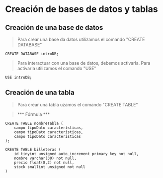 # Creación de bases de datos y tablas

## Creación de una base de datos 

> Para crear una base da datos utilizamos 
> el comando "CREATE DATABASE" 

    CREATE DATABASE introDB;  

> Para interactuar con una base de datos, debemos activarla. 
> Para activarla utilizamos el comando "USE"  

    USE introDB;  

## Creación de una tabla  

> Para crear una tabla uzamos el comando "CREATE TABLE"

> *** Fórmula *** 

    CREATE TABLE nombreTabla (  
        campo tipoDato características,
        campo tipoDato características,
        campo tipoDato características
    );  

    CREATE TABLE billeteras (
        id tinyint unsigned auto_increment primary key not null,  
        nombre varchar(30) not null,  
        precio float(8,2) not null,  
        stock smallint unsigned not null
    )


    